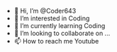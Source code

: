 - 👋 Hi, I’m @Coder643
- 👀 I’m interested in Coding
- 🌱 I’m currently learning Coding
- 💞️ I’m looking to collaborate on ...
- 📫 How to reach me Youtube

<!---
Coder643/Coder643 is a ✨ special ✨ repository because its `README.md` (this file) appears on your GitHub profile.
You can click the Preview link to take a look at your changes.
--->
